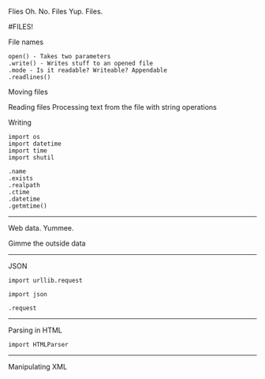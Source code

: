 Flies 
Oh. No.
Files
Yup. Files.


#FILES!

File names

	open() - Takes two parameters
	.write() - Writes stuff to an opened file
	.mode - Is it readable? Writeable? Appendable
	.readlines()

Moving files

Reading files
	Processing text from the file with string operations

Writing


	import os
	import datetime
	import time
	import shutil

	.name
	.exists
	.realpath
	.ctime
	.datetime
	.getmtime()

---
Web data. Yummee.

Gimme the outside data

---
JSON

	import urllib.request

	import json

	.request

---
Parsing in HTML

	import HTMLParser

---
Manipulating XML